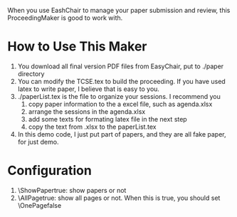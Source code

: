 
When you use EashChair to manage your paper submission and review, this ProceedingMaker is good to work with.

# How to Use This Maker 
1. You download all final version PDF files from EasyChair, put to ./paper directory
2. You can modify the TCSE.tex to build the proceeding. If you have used latex to write paper, I believe that is easy to you.
3. ./paperList.tex is the file to organize your sessions. I recommend you 
    1. copy paper information to the a excel file, such as agenda.xlsx 
    2. arrange the sessions in the agenda.xlsx
    3. add some texts for formating latex file in the next step
    4. copy the text from .xlsx to the paperList.tex 
4. In this demo code, I just put part of papers, and they are all fake paper, for just demo.

# Configuration

1. \ShowPapertrue: show papers or not
2. \AllPagetrue: show all pages or not. When this is true, you should set \OnePagefalse

